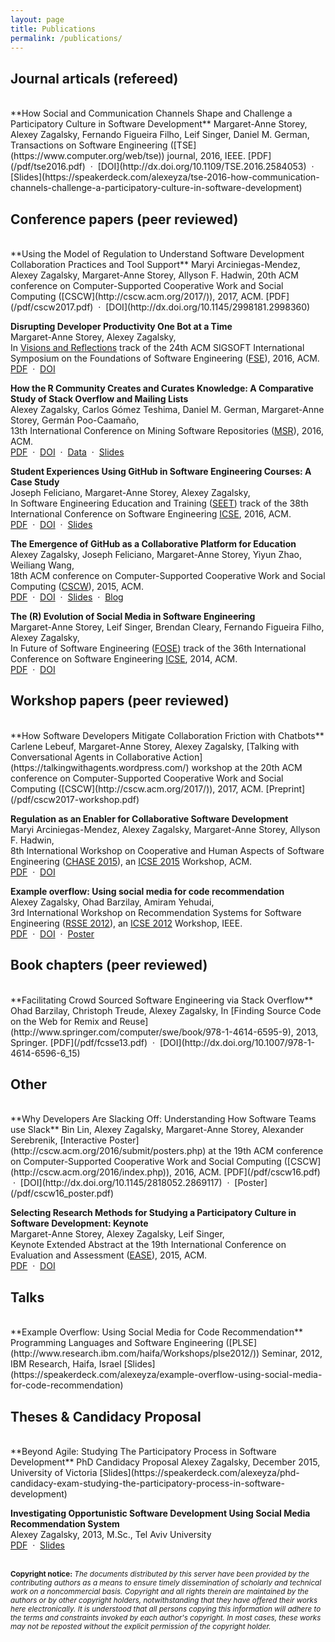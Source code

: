 ```yaml
---
layout: page
title: Publications
permalink: /publications/
---
```

## Journal articals (refereed)
<br>
**How Social and Communication Channels Shape and Challenge a Participatory Culture in Software Development**  
Margaret-Anne Storey, Alexey Zagalsky, Fernando Figueira Filho, Leif Singer, Daniel M. German,  
Transactions on Software Engineering ([TSE](https://www.computer.org/web/tse)) journal, 2016, IEEE.  
[PDF](/pdf/tse2016.pdf) &nbsp;·&nbsp; [DOI](http://dx.doi.org/10.1109/TSE.2016.2584053) &nbsp;·&nbsp; [Slides](https://speakerdeck.com/alexeyza/tse-2016-how-communication-channels-challenge-a-participatory-culture-in-software-development)


## Conference papers (peer reviewed)
<br>
**Using the Model of Regulation to Understand Software Development Collaboration Practices and Tool Support**  
Maryi Arciniegas-Mendez, Alexey Zagalsky, Margaret-Anne Storey, Allyson F. Hadwin,  
20th ACM conference on Computer-Supported Cooperative Work and Social Computing ([CSCW](http://cscw.acm.org/2017/)), 2017, ACM.  
[PDF](/pdf/cscw2017.pdf) &nbsp;·&nbsp; [DOI](http://dx.doi.org/10.1145/2998181.2998360)

**Disrupting Developer Productivity One Bot at a Time**  
Margaret-Anne Storey, Alexey Zagalsky,  
In [Visions and Reflections](http://www.cs.ucdavis.edu/fse2016/calls/visions-and-reflections/) track of the 24th ACM SIGSOFT International Symposium on the Foundations of Software Engineering ([FSE](http://www.cs.ucdavis.edu/fse2016/)), 2016, ACM.  
[PDF](/pdf/fse-var2016.pdf) &nbsp;·&nbsp; [DOI](http://dx.doi.org/10.1145/2950290.2983989)

**How the R Community Creates and Curates Knowledge: A Comparative Study of Stack Overflow and Mailing Lists**  
Alexey Zagalsky, Carlos Gómez Teshima, Daniel M. German, Margaret-Anne Storey,
Germán Poo-Caamaño,  
13th International Conference on Mining Software Repositories ([MSR](http://2016.msrconf.org)), 2016, ACM.  
[PDF](/pdf/msr2016.pdf) &nbsp;·&nbsp; [DOI](http://dx.doi.org/10.1145/2901739.2901772) &nbsp;·&nbsp; [Data](https://github.com/thechiselgroup/R-ML-and-StackOverflow) &nbsp;·&nbsp; [Slides](https://speakerdeck.com/alexeyza/msr16-how-the-r-community-creates-and-curates-knowledge)

**Student Experiences Using GitHub in Software Engineering Courses: A Case Study**  
Joseph Feliciano, Margaret-Anne Storey, Alexey Zagalsky,  
In Software Engineering Education and Training ([SEET](http://2016.icse.cs.txstate.edu/educationTraining)) track of the 38th International Conference on Software Engineering [ICSE](http://2016.icse.cs.txstate.edu/), 2016, ACM.  
[PDF](/pdf/icse16seet.pdf) &nbsp;·&nbsp; [DOI](http://dx.doi.org/10.1145/2889160.2889195) &nbsp;·&nbsp; [Slides](https://speakerdeck.com/alexeyza/icse16-student-experiences-using-github-in-software-engineering-courses)

**The Emergence of GitHub as a Collaborative Platform for Education**  
Alexey Zagalsky, Joseph Feliciano, Margaret-Anne Storey, Yiyun Zhao, Weiliang Wang,  
18th ACM conference on Computer-Supported Cooperative Work and Social Computing ([CSCW](http://cscw.acm.org/2015/)), 2015, ACM.  
[PDF](/pdf/cscw15.pdf) &nbsp;·&nbsp; [DOI](http://dx.doi.org/10.1145/2675133.2675284) &nbsp;·&nbsp; [Slides](https://speakerdeck.com/alexeyza/the-emergence-of-github-as-a-collaborative-platform-for-education) &nbsp;·&nbsp; [Blog](http://alexeyza.com/blog/2015/09/10/embracing-participatory-culture-in-education/)

**The \(R\) Evolution of Social Media in Software Engineering**  
Margaret-Anne Storey, Leif Singer, Brendan Cleary, Fernando Figueira Filho, Alexey Zagalsky,  
In Future of Software Engineering ([FOSE](http://2014.icse-conferences.org/fose)) track of the 36th International Conference on Software Engineering [ICSE](http://2014.icse-conferences.org/), 2014, ACM.  
[PDF](/pdf/fose14.pdf) &nbsp;·&nbsp; [DOI](http://dx.doi.org/10.1145/2593882.2593887)


## Workshop papers (peer reviewed)
<br>
**How Software Developers Mitigate Collaboration Friction with Chatbots**  
Carlene Lebeuf, Margaret-Anne Storey, Alexey Zagalsky,  
[Talking with Conversational Agents in Collaborative Action](https://talkingwithagents.wordpress.com/) workshop at the 20th ACM conference on Computer-Supported Cooperative Work and Social Computing ([CSCW](http://cscw.acm.org/2017/)), 2017, ACM.  
[Preprint](/pdf/cscw2017-workshop.pdf)

**Regulation as an Enabler for Collaborative Software Development**  
Maryi Arciniegas-Mendez, Alexey Zagalsky, Margaret-Anne Storey, Allyson F. Hadwin,  
8th International Workshop on Cooperative and Human Aspects of Software Engineering ([CHASE 2015](http://www.chaseresearch.org/workshops/chase2015)), an [ICSE 2015](http://2015.icse-conferences.org/) Workshop, ACM.  
[PDF](/pdf/chase15.pdf) &nbsp;·&nbsp; [DOI](http://dx.doi.org/10.1109/CHASE.2015.29)

**Example overflow: Using social media for code recommendation**  
Alexey Zagalsky, Ohad Barzilay, Amiram Yehudai,  
3rd International Workshop on Recommendation Systems for Software Engineering ([RSSE 2012](https://sites.google.com/site/rsseresearch/rsse-2012)), an [ICSE 2012](https://files.ifi.uzh.ch/icseweb/) Workshop, IEEE.  
[PDF](/pdf/rsse12.pdf) &nbsp;·&nbsp; [DOI](http://dx.doi.org/10.1109/RSSE.2012.6233407) &nbsp;·&nbsp; [Poster](/pdf/rsse12_poster.pdf)


## Book chapters (peer reviewed)
<br>
**Facilitating Crowd Sourced Software Engineering via Stack Overflow**  
Ohad Barzilay, Christoph Treude, Alexey Zagalsky,  
In [Finding Source Code on the Web for Remix and Reuse](http://www.springer.com/computer/swe/book/978-1-4614-6595-9), 2013, Springer.  
[PDF](/pdf/fcsse13.pdf) &nbsp;·&nbsp; [DOI](http://dx.doi.org/10.1007/978-1-4614-6596-6_15)


## Other
<br>
**Why Developers Are Slacking Off: Understanding How Software Teams use Slack**  
Bin Lin, Alexey Zagalsky, Margaret-Anne Storey, Alexander Serebrenik,  
[Interactive Poster](http://cscw.acm.org/2016/submit/posters.php) at the 19th ACM conference on Computer-Supported Cooperative Work and Social Computing ([CSCW](http://cscw.acm.org/2016/index.php)), 2016, ACM.  
[PDF](/pdf/cscw16.pdf) &nbsp;·&nbsp; [DOI](http://dx.doi.org/10.1145/2818052.2869117) &nbsp;·&nbsp; [Poster](/pdf/cscw16_poster.pdf)

**Selecting Research Methods for Studying a Participatory Culture in Software Development: Keynote**  
Margaret-Anne Storey, Alexey Zagalsky, Leif Singer,  
Keynote Extended Abstract at the 19th International Conference on Evaluation and Assessment ([EASE](http://emse.nju.edu.cn/ease2015/program/keynote-speakers/)), 2015, ACM.  
[PDF](/pdf/ease15.pdf) &nbsp;·&nbsp; [DOI](http://dx.doi.org/10.1145/2745802.2747957)


## Talks
<br>
**Example Overflow: Using Social Media for Code Recommendation**  
Programming Languages and Software Engineering ([PLSE](http://www.research.ibm.com/haifa/Workshops/plse2012/)) Seminar, 2012, IBM Research, Haifa, Israel  
[Slides](https://speakerdeck.com/alexeyza/example-overflow-using-social-media-for-code-recommendation)


## Theses & Candidacy Proposal
<br>
**Beyond Agile: Studying The Participatory Process in Software Development**  
PhD Candidacy Proposal  
Alexey Zagalsky, December 2015, University of Victoria  
[Slides](https://speakerdeck.com/alexeyza/phd-candidacy-exam-studying-the-participatory-process-in-software-development)

**Investigating Opportunistic Software Development Using Social Media Recommendation System**  
Alexey Zagalsky, 2013, M.Sc., Tel Aviv University  
[PDF](/pdf/Zagalsky.Alexey-MSc.pdf) &nbsp;·&nbsp; [Slides](https://speakerdeck.com/alexeyza/investigating-opportunistic-software-development-using-social-media-recommendation-systems)


<br><small>
**Copyright notice:** _The documents distributed by this server have been provided by the contributing authors as a means to ensure timely dissemination of scholarly and technical work on a noncommercial basis. Copyright and all rights therein are maintained by the authors or by other copyright holders, notwithstanding that they have offered their works here electronically. It is understood that all persons copying this information will adhere to the terms and constraints invoked by each author's copyright. In most cases, these works may not be reposted without the explicit permission of the copyright holder._</small>